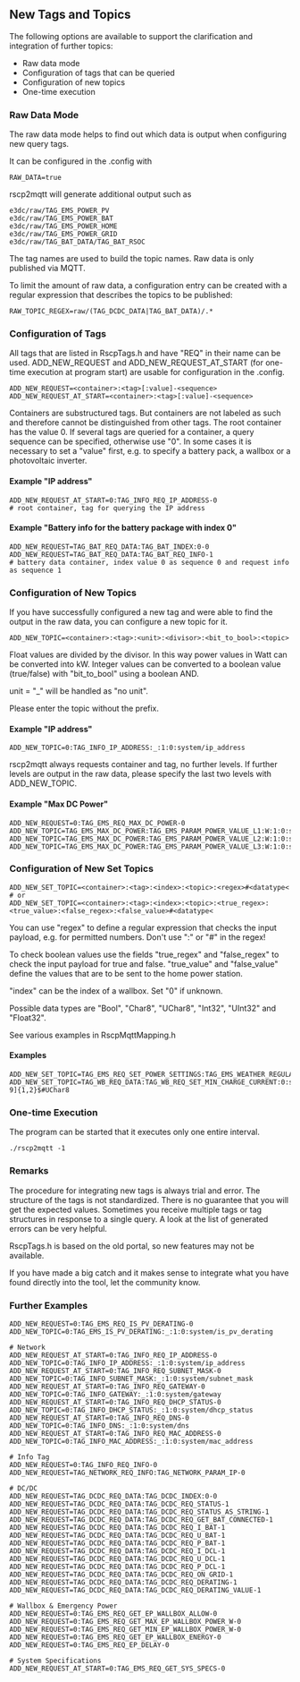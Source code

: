 ## New Tags and Topics

The following options are available to support the clarification and integration of further topics:

- Raw data mode
- Configuration of tags that can be queried
- Configuration of new topics
- One-time execution

### Raw Data Mode

The raw data mode helps to find out which data is output when configuring new query tags.

It can be configured in the .config with
```
RAW_DATA=true
```
rscp2mqtt will generate additional output such as
```
e3dc/raw/TAG_EMS_POWER_PV
e3dc/raw/TAG_EMS_POWER_BAT
e3dc/raw/TAG_EMS_POWER_HOME
e3dc/raw/TAG_EMS_POWER_GRID
e3dc/raw/TAG_BAT_DATA/TAG_BAT_RSOC
```

The tag names are used to build the topic names.
Raw data is only published via MQTT.

To limit the amount of raw data, a configuration entry can be created with a regular expression that describes the topics to be published:
```
RAW_TOPIC_REGEX=raw/(TAG_DCDC_DATA|TAG_BAT_DATA)/.*
```

### Configuration of Tags

All tags that are listed in RscpTags.h and have "REQ" in their name can be used.
ADD_NEW_REQUEST and ADD_NEW_REQUEST_AT_START (for one-time execution at program start) are usable for configuration in the .config.

```
ADD_NEW_REQUEST=<container>:<tag>[:value]-<sequence>
ADD_NEW_REQUEST_AT_START=<container>:<tag>[:value]-<sequence>
```

Containers are substructured tags. But containers are not labeled as such and therefore cannot be distinguished from other tags. The root container has the value 0.
If several tags are queried for a container, a query sequence can be specified, otherwise use "0".
In some cases it is necessary to set a "value" first, e.g. to specify a battery pack, a wallbox or a photovoltaic inverter.

#### Example "IP address"
```
ADD_NEW_REQUEST_AT_START=0:TAG_INFO_REQ_IP_ADDRESS-0
# root container, tag for querying the IP address
```

#### Example "Battery info for the battery package with index 0"
```
ADD_NEW_REQUEST=TAG_BAT_REQ_DATA:TAG_BAT_INDEX:0-0
ADD_NEW_REQUEST=TAG_BAT_REQ_DATA:TAG_BAT_REQ_INFO-1
# battery data container, index value 0 as sequence 0 and request info as sequence 1
```

### Configuration of New Topics

If you have successfully configured a new tag and were able to find the output in the raw data, you can configure a new topic for it.

```
ADD_NEW_TOPIC=<container>:<tag>:<unit>:<divisor>:<bit_to_bool>:<topic>
```
Float values are divided by the divisor. In this way power values in Watt can be converted into kW.
Integer values can be converted to a boolean value (true/false) with "bit_to_bool" using a boolean AND.

unit = "_" will be handled as "no unit".

Please enter the topic without the prefix.

#### Example "IP address"
```
ADD_NEW_TOPIC=0:TAG_INFO_IP_ADDRESS:_:1:0:system/ip_address
```

rscp2mqtt always requests container and tag, no further levels. If further levels are output in the raw data, please specify the last two levels with ADD_NEW_TOPIC.

#### Example "Max DC Power"
```
ADD_NEW_REQUEST=0:TAG_EMS_REQ_MAX_DC_POWER-0
ADD_NEW_TOPIC=TAG_EMS_MAX_DC_POWER:TAG_EMS_PARAM_POWER_VALUE_L1:W:1:0:system/max_dc_power_L1
ADD_NEW_TOPIC=TAG_EMS_MAX_DC_POWER:TAG_EMS_PARAM_POWER_VALUE_L2:W:1:0:system/max_dc_power_L2
ADD_NEW_TOPIC=TAG_EMS_MAX_DC_POWER:TAG_EMS_PARAM_POWER_VALUE_L3:W:1:0:system/max_dc_power_L3
```

### Configuration of New Set Topics

```
ADD_NEW_SET_TOPIC=<container>:<tag>:<index>:<topic>:<regex>#<datatype<
# or
ADD_NEW_SET_TOPIC=<container>:<tag>:<index>:<topic>:<true_regex>:<true_value>:<false_regex>:<false_value>#<datatype<
```
You can use "regex" to define a regular expression that checks the input payload, e.g. for permitted numbers. Don't use ":" or "#" in the regex!

To check boolean values use the fields "true_regex" and "false_regex" to check the input payload for true and false. "true_value" and "false_value" define the values that are to be sent to the home power station.

"index" can be the index of a wallbox. Set "0" if unknown.

Possible data types are "Bool", "Char8", "UChar8", "Int32", "UInt32" and "Float32".

See various examples in RscpMqttMapping.h

#### Examples
```
ADD_NEW_SET_TOPIC=TAG_EMS_REQ_SET_POWER_SETTINGS:TAG_EMS_WEATHER_REGULATED_CHARGE_ENABLED:0:set/weather:^true|on|1$:1:^false|off|0$:0#UChar8
ADD_NEW_SET_TOPIC=TAG_WB_REQ_DATA:TAG_WB_REQ_SET_MIN_CHARGE_CURRENT:0:set/wallbox/min_current:^[0-9]{1,2}$#UChar8
```

### One-time Execution

The program can be started that it executes only one entire interval.
```
./rscp2mqtt -1
```

### Remarks

The procedure for integrating new tags is always trial and error. The structure of the tags is not standardized. There is no guarantee that you will get the expected values. Sometimes you receive multiple tags or tag structures in response to a single query. A look at the list of generated errors can be very helpful.

RscpTags.h is based on the old portal, so new features may not be available.

If you have made a big catch and it makes sense to integrate what you have found directly into the tool, let the community know.

### Further Examples
```
ADD_NEW_REQUEST=0:TAG_EMS_REQ_IS_PV_DERATING-0
ADD_NEW_TOPIC=0:TAG_EMS_IS_PV_DERATING:_:1:0:system/is_pv_derating

# Network
ADD_NEW_REQUEST_AT_START=0:TAG_INFO_REQ_IP_ADDRESS-0
ADD_NEW_TOPIC=0:TAG_INFO_IP_ADDRESS:_:1:0:system/ip_address
ADD_NEW_REQUEST_AT_START=0:TAG_INFO_REQ_SUBNET_MASK-0
ADD_NEW_TOPIC=0:TAG_INFO_SUBNET_MASK:_:1:0:system/subnet_mask
ADD_NEW_REQUEST_AT_START=0:TAG_INFO_REQ_GATEWAY-0
ADD_NEW_TOPIC=0:TAG_INFO_GATEWAY:_:1:0:system/gateway
ADD_NEW_REQUEST_AT_START=0:TAG_INFO_REQ_DHCP_STATUS-0
ADD_NEW_TOPIC=0:TAG_INFO_DHCP_STATUS:_:1:0:system/dhcp_status
ADD_NEW_REQUEST_AT_START=0:TAG_INFO_REQ_DNS-0
ADD_NEW_TOPIC=0:TAG_INFO_DNS:_:1:0:system/dns
ADD_NEW_REQUEST_AT_START=0:TAG_INFO_REQ_MAC_ADDRESS-0
ADD_NEW_TOPIC=0:TAG_INFO_MAC_ADDRESS:_:1:0:system/mac_address

# Info Tag
ADD_NEW_REQUEST=0:TAG_INFO_REQ_INFO-0
ADD_NEW_REQUEST=TAG_NETWORK_REQ_INFO:TAG_NETWORK_PARAM_IP-0

# DC/DC
ADD_NEW_REQUEST=TAG_DCDC_REQ_DATA:TAG_DCDC_INDEX:0-0
ADD_NEW_REQUEST=TAG_DCDC_REQ_DATA:TAG_DCDC_REQ_STATUS-1
ADD_NEW_REQUEST=TAG_DCDC_REQ_DATA:TAG_DCDC_REQ_STATUS_AS_STRING-1
ADD_NEW_REQUEST=TAG_DCDC_REQ_DATA:TAG_DCDC_REQ_GET_BAT_CONNECTED-1
ADD_NEW_REQUEST=TAG_DCDC_REQ_DATA:TAG_DCDC_REQ_I_BAT-1
ADD_NEW_REQUEST=TAG_DCDC_REQ_DATA:TAG_DCDC_REQ_U_BAT-1
ADD_NEW_REQUEST=TAG_DCDC_REQ_DATA:TAG_DCDC_REQ_P_BAT-1
ADD_NEW_REQUEST=TAG_DCDC_REQ_DATA:TAG_DCDC_REQ_I_DCL-1
ADD_NEW_REQUEST=TAG_DCDC_REQ_DATA:TAG_DCDC_REQ_U_DCL-1
ADD_NEW_REQUEST=TAG_DCDC_REQ_DATA:TAG_DCDC_REQ_P_DCL-1
ADD_NEW_REQUEST=TAG_DCDC_REQ_DATA:TAG_DCDC_REQ_ON_GRID-1
ADD_NEW_REQUEST=TAG_DCDC_REQ_DATA:TAG_DCDC_REQ_DERATING-1
ADD_NEW_REQUEST=TAG_DCDC_REQ_DATA:TAG_DCDC_REQ_DERATING_VALUE-1

# Wallbox & Emergency Power
ADD_NEW_REQUEST=0:TAG_EMS_REQ_GET_EP_WALLBOX_ALLOW-0
ADD_NEW_REQUEST=0:TAG_EMS_REQ_GET_MAX_EP_WALLBOX_POWER_W-0
ADD_NEW_REQUEST=0:TAG_EMS_REQ_GET_MIN_EP_WALLBOX_POWER_W-0
ADD_NEW_REQUEST=0:TAG_EMS_REQ_GET_EP_WALLBOX_ENERGY-0
ADD_NEW_REQUEST=0:TAG_EMS_REQ_EP_DELAY-0

# System Specifications
ADD_NEW_REQUEST_AT_START=0:TAG_EMS_REQ_GET_SYS_SPECS-0
```
